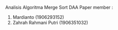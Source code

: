 Analisis Algoritma Merge Sort DAA Paper member : 

1. Mardianto (1906293152)
2. Zahrah Rahmani Putri (1906351032)
